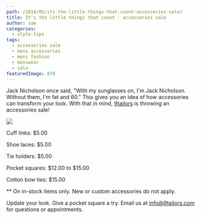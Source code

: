 ```yaml
---
path: /2014/05/its-the-little-things-that-count-accessories-sale/
title: It's the little things that count - accessories sale
author: sam
categories: 
  - style-tips
tags: 
  - accessories sale
  - mens accessories
  - mens fashion
  - menswear
  - sale
featuredImage: 878
---
```

Jack Nicholson once said, "With my sunglasses on, I'm Jack Nicholson. Without them, I'm fat and 60." This gives you an idea of how accessories can transform your look. With that in mind, [9tailors](http://www.9tailors.com/) is throwing an accessories sale!

[![](http://3.bp.blogspot.com/-unS_D62RtqU/U2JbAjerM_I/AAAAAAAAV8E/14bzt1vM1Rw/s1600/accessories_sale_20140501.jpg)](http://3.bp.blogspot.com/-unS_D62RtqU/U2JbAjerM_I/AAAAAAAAV8E/14bzt1vM1Rw/s1600/accessories_sale_20140501.jpg)

Cuff links: $5.00

Shoe laces: $5.00

Tie holders: $5.00

Pocket squares: $12.00 to $15.00

Cotton bow ties: $15.00

\*\* On in-stock items only. New or custom accessories do not apply.

Update your look. Give a pocket square a try. Email us at [info@9tailors.com](mailto:info@9tailors.com) for questions or appointments.